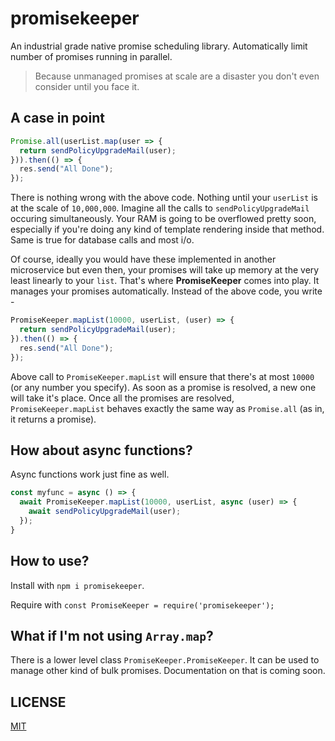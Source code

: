 # promisekeeper
An industrial grade native promise scheduling library. Automatically limit number of promises running in parallel. 

> Because unmanaged promises at scale are a disaster you don't even consider until you face it.

## A case in point

```js
Promise.all(userList.map(user => {
  return sendPolicyUpgradeMail(user);
})).then(() => {
  res.send("All Done");
});
```
There is nothing wrong with the above code. Nothing until your `userList` is at the scale of `10,000,000`. Imagine all the calls to `sendPolicyUpgradeMail` occuring simultaneously. Your RAM is going to be overflowed pretty soon, especially if you're doing any kind of template rendering inside that method. Same is true for database calls and most i/o.

Of course, ideally you would have these implemented in another microservice but even then, your promises will take up memory at the very least linearly to your `list`. That's where **PromiseKeeper** comes into play. It manages your promises automatically. Instead of the above code, you write - 

```js
PromiseKeeper.mapList(10000, userList, (user) => {
  return sendPolicyUpgradeMail(user);
}).then(() => {
  res.send("All Done");
});
```

Above call to `PromiseKeeper.mapList` will ensure that there's at most `10000` (or any number you specify). As soon as a promise is resolved, a new one will take it's place. Once all the promises are resolved, `PromiseKeeper.mapList` behaves exactly the same way as `Promise.all` (as in, it returns a promise).

## How about async functions?

Async functions work just fine as well.

```js
const myfunc = async () => {
  await PromiseKeeper.mapList(10000, userList, async (user) => {
    await sendPolicyUpgradeMail(user);
  });
}
```

## How to use?

Install with `npm i promisekeeper`.

Require with `const PromiseKeeper = require('promisekeeper');`

## What if I'm not using `Array.map`?

There is a lower level class `PromiseKeeper.PromiseKeeper`. It can be used to manage other kind of bulk promises. Documentation on that is coming soon.

## LICENSE

[MIT](LICENSE)

